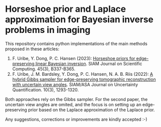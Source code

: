 # Horseshoe prior and Laplace approximation for Bayesian inverse problems in imaging
This repository contains python implementations of the main methods proposed in these articles:

1. F. Uribe, Y. Dong, P. C. Hansen (2023): [Horseshoe priors for edge-preserving linear Bayesian inversion](https://epubs.siam.org/doi/10.1137/22M1510364). SIAM Journal on Scientific Computing. 45(3), B337-B365.
2. F. Uribe, J. M. Bardsley, Y. Dong, P. C. Hansen, N. A. B. Riis (2022): [A hybrid Gibbs sampler for edge-preserving tomographic reconstruction with uncertain view angles](https://epubs.siam.org/doi/10.1137/21M1412268). SIAM/ASA Journal on Uncertainty Quantification. 10(3), 1293-1320.

Both approaches rely on the Gibbs sampler. For the second paper, the uncertain view angles are omited, and the focus is on setting up an edge-preserving prior based on the Laplace approximation of the Laplace prior.

Any suggestions, corrections or improvements are kindly accepted :-)
